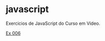 # javascript
 Exercicios de JavaScript do Curso em Vídeo.

<a href="documents/exercicios/javascript/exercicios/ex006">Ex 006</a>

